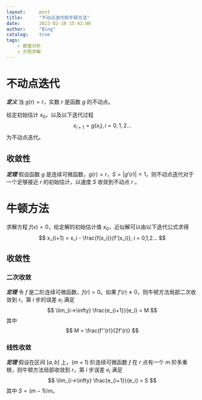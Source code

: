 ```yaml
---
layout:     post
title:      "不动点迭代和牛顿方法"
date:       2023-02-10 15:42:00
author:     "Bing"
catalog:    true
tags:
    - 数值分析
    - 方程求解
---
```


# 不动点迭代
***定义***
当 $g(r) = r$，实数 $r$ 是函数 $g$ 的不动点。

给定初始估计 $x_0$，以及以下迭代过程
$$
    x_{i+1} = g(x_i), i = 0,1,2...
$$
为不动点迭代。

## 收敛性
***定理***
假设函数 $g$ 是连续可微函数，$g(r) = r$，$S = |g'(r)| < 1$，则不动点迭代对于一个足够接近 $r$ 的初始估计，以速度 $S$ 收敛到不动点 $r$                                                   。

# 牛顿方法
求解方程 $f(x) = 0$，给定解的初始估计值 $x_0$，近似解可以由以下迭代公式求得
$$
    x_{i+1} = x_i - \frac{f(x_i)}{f'(x_i)}, i = 0,1,2...
$$

## 收敛性
### 二次收敛
***定理***
令 $f$ 是二阶连续可微函数，$f(r) = 0$。如果 $f'(r) \neq 0$，则牛顿方法局部二次收敛到 $r$。第 $i$ 步的误差 $e_i$ 满足
$$
    \lim_{i->\infty} \frac{e_{i+1}}{e_i} = M
$$
其中
$$
    M = \frac{f''(r)}{2f'(r)}
$$

### 线性收敛
***定理***
假设在区间 $[a, b]$ 上，$(m+1)$ 阶连续可微函数 $f$ 在 $r$ 点有一个 $m$ 阶多重根，则牛顿方法局部收敛到 $r$，第 $i$ 步误差 $e_i$ 满足
$$
    \lim_{i->\infty} \frac{e_{i+1}}{e_i} = S
$$
其中 $S=(m-1)/m$。